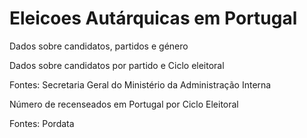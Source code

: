 # Eleicoes Autárquicas em Portugal
Dados sobre candidatos, partidos e género



Dados sobre candidatos por partido e Ciclo eleitoral

Fontes: 
Secretaria Geral do Ministério da Administração Interna



Número de recenseados em Portugal por Ciclo Eleitoral

Fontes:
Pordata
